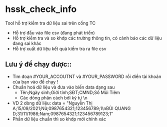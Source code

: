# hssk_check_info
Tool hỗ trợ kiểm tra dữ liệu sai trên cổng TC

- Hỗ trợ đầu vào file csv (đang phát triển)
- Hỗ trợ kiểm tra và so khớp các trường thông tin, có cảnh báo các dữ liệu đang sai khác
- Hỗ trợ xuất dữ liệu kết quả kiểm tra ra file csv

## Lưu ý để chạy được::
-  Tìm đoạn #YOUR_ACCOUTNT và #YOUR_PASSWORD rồi điền tài khoản của bạn vào để chạy !
-  Chuẩn hoá dữ liệu và đưa vào biến data dạng sau
	+ Tên;Ngày sinh;Giới tính;SĐT;CMND;Số Mũi Tiêm
	+ Các dòng phân cách bởi ký tự \n
- VD 2 dòng dữ liệu: data = "Nguyễn Thị A;15/09/2021;Nữ;0987654321;123456789;1\nBÙI QUANG D;31/11/1986;Nam;0987654321;123456789123;1"
- Phần dữ liệu chuẩn thì so khớp mới chính xác